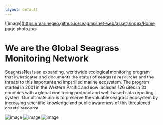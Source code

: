 ```yaml
---
layout: default
---	
```


![image](https://marinegeo.github.io/seagrassnet-web/assets/index/Home page photo.jpg)

# We are the Global Seagrass Monitoring Network

SeagrassNet is an expanding, worldwide ecological monitoring program that investigates and documents the status of seagrass resources and the threats to this important and imperilled marine ecosystem. The program started in 2001 in the Western Pacific and now includes 126 sites in 33 countries with a global monitoring protocol and web-based data reporting system. Our ultimate aim is to preserve the valuable seagrass ecosystem by increasing scientific knowledge and public awareness of this threatened coastal resource.

![image](https://marinegeo.github.io/seagrassnet-web/assets/index/pic8.jpg)
![image](https://marinegeo.github.io/seagrassnet-web/assets/index/pic22_0.jpg)
![image](https://marinegeo.github.io/seagrassnet-web/assets/index/logo.png)

